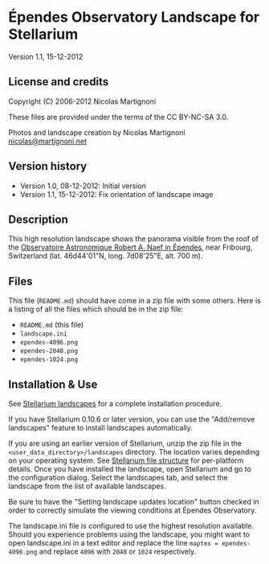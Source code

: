 # Épendes Observatory Landscape for Stellarium

Version 1.1, 15-12-2012

## License and credits

Copyright (C) 2006-2012 Nicolas Martignoni

These files are provided under the terms of the CC BY-NC-SA 3.0.

Photos and landscape creation by Nicolas Martignoni <nicolas@martignoni.net>

## Version history

* Version 1.0, 08-12-2012: Initial version
* Version 1.1, 15-12-2012: Fix orientation of landscape image

## Description

This high resolution landscape shows the panorama visible from the roof of the [Observatoire Astronomique Robert A. Naef in Épendes](http://www.observatoire-naef.ch/), near Fribourg, Switzerland (lat. 46d44'01"N, long. 7d08'25"E, alt. 700 m).

## Files

This file (`README.md`) should have come in a zip file with some others. Here is a listing of all the files which should be in the zip file:

*  `README.md` (this file)
*  `landscape.ini`
*  `ependes-4096.png`
*  `ependes-2048.png`
*  `ependes-1024.png`

## Installation & Use

See [Stellarium landscapes](http://www.stellarium.org/wiki/index.php/Landscapes) for a complete installation procedure.

If you have Stellarium 0.10.6 or later version, you can use the "Add/remove landscapes" feature to install landscapes automatically.

If you are using an earlier version of Stellarium, unzip the zip file in the `<user_data_directory>/landscapes` directory. The location varies depending on your operating system. See [Stellarium file structure](http://www.stellarium.org/doc/head/fileStructure.html) for per-platform details. Once you have installed the landscape, open Stellarium and go to the configuration dialog.  Select the landscapes tab, and select the landscape from the list of available landscapes.

Be sure to have the "Setting landscape updates location" button checked in order to correctly simulate the viewing conditions at Épendes Observatory.

The landscape.ini file is configured to use the highest resolution available. Should you experience problems using the landscape, you might want to open landscape.ini in a text editor and replace the line `maptex = ependes-4096.png` and replace `4096` with `2048` or `1024` respectively.
